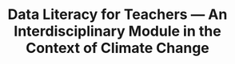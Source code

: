 ---
id: "dle-klimawandel-eng" # nochmal überlegen
method: "Seminars"
institution: "Faculty of Educational Science"
title: "Data Literacy for Teachers — An Interdisciplinary Module in the Context of Climate Change"
title_project: 
title_short: "DLE Climate Change"
period: "Apr 22 ­­- Mar 23 (12 months)"
foerderlinie: "Subject-specific Data Literacy"
round: "1"
filter: "1"
lecture2go: "66697"
uhh_url: "https://www.hcl.uni-hamburg.de/en/ddlitlab/data-literacy-lehrlabor/erste-foerderrunde/05-dle-klimawandel.html"
contributors: "Moritz Kreinsen, Prof. Dr. Sandra Schulz, Prof. Dr. Sandra Sprenger"
quote: "A future teacher needs a wide range of data literacy skills. This includes skills ranging from data collection to interpretation and application. They have a multiplier function in establishing (digital) data skills for generations of students."
text: |
    ## The DLE-Climate Change project

    The student teachers of the research workshop go through the entire data life cycle, from the collection to the interpretation of the data based on the content field of weather, climate and climate change, using independently collected data. Data is collected using specially constructed and programmed weather stations that collect weather data at different locations. As part of the course, they acquire computer science skills, for example in programming and robotics, as well as basic skills in data management, analysis and visualization, and the interpretation and dissemination of data. In addition to promoting data literacy and computer science skills, the Master's students can also use the work with the weather stations for their later everyday school life.

    *Another aim of the project is to make a scientific contribution by empirically investigating the importance of data literacy for the later work of student teachers and the perceived relevance of data literacy for pupils.*

    ## Review and results

    The project focused on the design of an interdisciplinary seminar course with a research focus for teacher training, which was successfully implemented, tested at the same time and then evaluated summatively and scientifically monitored. As a result of the project, the concept can now be further developed and used by (other) teachers. It can be determined that the subjects of computer science and geography have far more overlaps in the area of data literacy than could be addressed in the research seminar.

    On the other hand, concrete building blocks were developed for thematic input in the course, such as the concept of data and information (based on the computer science subject concept), data in everyday life, empirical research methods, research data management in the teaching profession, as well as for concrete practical work with students, which can be used independently in subject-specific didactic teaching. This includes, in particular, a teaching project to develop a weather station with the "Calliope Mini Microcontroller" with supplementary handouts for teachers on the objectives of the teaching experiment and the desired data skills. A module on the topic of "Handling data" has already been published in the teaching journal MNUjounal. *Furthermore, the concept and modules are being incorporated into a new transfer project with the Hamburg Student Research Center, where they are being further developed in teaching practice.*

    ## Tips from teachers for teachers

    As students from all subjects can take part in the research workshop, it was particularly interesting and challenging to teach from other subjects. *In such interdisciplinary courses, teachers should therefore concentrate particularly on didactically reducing content and supporting students in order to pick up on their level of knowledge.* It is also a challenge to arouse interest in an interdisciplinary topic in which students may only be interested in partial aspects. In this respect, teaching projects should be reviewed and possibly adapted to give students more freedom according to their skills. The survey of students' data literacy skills is also interesting for other subjects so that teachers can assess their students' skills and build on them accordingly. 

image: 
image_credit:
link_external: "https://www.fis.uni-hamburg.de/publikationen/detail.html?id=5cbc3bc3-5ce0-471b-9bc5-5aae9027ddb6, https://www.ew.uni-hamburg.de/einrichtungen/ew5/didaktik-informatik/aktuelles/bildungsschnack-mai-2023.html" 
stine: "SoSe 2022 & WiSe 2022/23: Seminar https://www.stine.uni-hamburg.de/scripts/mgrqispi.dll?APPNAME=CampusNet&PRGNAME=COURSEDETAILS&ARGUMENTS=-N000000000000001,-N000605,-N0,-N383195200281045,-N383195200218046,-N0,-N0,-N3,-APSAlPq5u3SmtRjWqxUWCfNHtQIWecomZfIoVVUoJQupacqZdvgejmWU8vB9wODwk7YPTQYoPPfwjOfZWvIPQQI5UfZpkQQUvfZR97QRuH-fN7uKEOIUhRuKorDUpfdH3cURDVBokxzAkVzW9eUUMOY50OBL8RjK5vqAoRd5ZVDRuRW5PmDc9PopZ7-W97ufjQ-pjrgLKWzwJHBUQQzWEvoUjHSLQHBZefbNARSAzmfm3v-WK3QWkvBHM3opwQMpI4fGYQ-Wg7uAFRoHD3WRomdRPONKLrbZ0fg5KPgWXffHNWf5mRgHDHDPe3uHeejWhVY7ZfQpomdosHILhWgppHuntQQHPmzKIeQLLeNAB3fLlOqHeYbZlPNZEOMKEWIPkVSHscW5HRz5sWQLWfZcw4qNZvzo7mBLdHWpDHuP5mWPtrMAlYS57xqZqVIRkmzZ8WNR5xDKhWNoIxIojmQRSeu5lfSU9eYoz7NAKxzWd7gmkRzmfeUBdrUPy3IUdfjB-vMp9xDwEeZmM3uRomDojcq6BWgHA4fmyOYDZOqUFQqGkV-50VMLxeul9vuAl3fW8fQpECWPxPDUpejRHYMLXvzoTmZKAcfm7WjUpvfnZO-L-OB5yQjPEHYnAxD6dQfwsxkNwcjcNPqH3cDwNPQPVcfAKCW76xZLqVzUJrqoY4fGEVU5YRU5qfYLyHDAUcYAVcMAEcfRPmMWYVWma7fD6fDD9RdGNOdAZHDwXYMRXVjU7HYWb7q58QjRDVZB9fILm, https://www.stine.uni-hamburg.de/scripts/mgrqispi.dll?APPNAME=CampusNet&PRGNAME=COURSEDETAILS&ARGUMENTS=-N000000000000001,-N000605,-N0,-N381376078439341,-N381376078494342,-N0,-N0,-N3,-ARg5p4Dw3cIHI3zydfI5JPWid4B6BeWmARYGzW-UTHBPaPBRWQBHqcfAuctZ0HZHWCuHYHu7FVQB9VNfFOBLCmN6e7WpoRuLYcQPvrbZTHqm04vZVYqKfeq5EeMH7RzRYv-LBVWUFfWcdPfPqcWLLHzUvvBA9WW5MPZH6vuRPQfPHrUHzPDoWPgUqvDKLWBDN4YwD4SLxxBUUcum8HDwZvfK9xoRXmjmPcMRbPMog7MmSxqw7eYHge-H3Pj7wYUmkVfAjPdKvHgmk7ZmSVd2j4YPSvN5NVMRHeQpNPzHvWzwzYI5aRNKp4QHgRSKNmYlFfIo7Vo7w4UK3QYodegPWeUmBRIWUQMRqfNU9edAZeumMQqAkfoowfoK74UWkfDRDPN26VNRVx-UVRoHyPQf-HSRTRYGDQBHSPqUBmILKeNwpWBRTHzAmPfPwRMlAPIovvQUkYgRtmZK5fQ5aHBPofjB9rMpXHzGe3fmtmD68mjRsvYGl3uRUcfAQxDA9PZVdmBmDHUUMHYZY7dZWcWoWvBZBRoK3fWmtPSRJrgUQrqUKRfH5WoU-PZRtcqoM4YKMVgmeQSHWVfyFWd5vQz6eWzcZfNDZ4SltvQLFvDwLxdo6PoRb4oLCWulZYzNZQYLu7qa6ffRfeNaZvSp5OWRJ4U5axopoVQLKxDGY3YVFvIUjmYPz4uPTRWp3RBF-CQHyQj5TeNKK3fHuc-pFxDW5YYmNxILSfqLL3YNZcdwm4YB-WWHQvM5FvfmxcY5HQWUF"
---